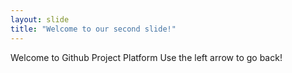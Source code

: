 ```yaml
---
layout: slide
title: "Welcome to our second slide!"
---
```

Welcome to Github Project Platform
Use the left arrow to go back!
